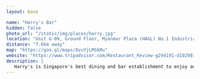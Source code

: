 ```yaml
---
layout: base

name: "Harry's Bar"
hidden: false
photo_url: "/static/img/places/harry.jpg"
location: "Unit G-09, Ground Floor, Myanmar Plaza (HAGL) No.1 Industrial Rd"
distance: "7.6km away"
map: "https://goo.gl/maps/8vuYjLMSkMu"
website: "https://www.tripadvisor.com/Restaurant_Review-g294191-d10298142-Reviews-Harry_s_Bar-Yangon_Rangoon_Yangon_Region.html"
description: |
   Harry's is Singapore's best dining and bar establishment to enjoy an ice cold brew and delectable treats, and it is now here in Myanmar!
---
```

